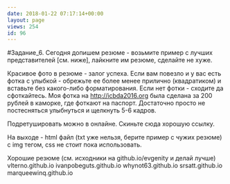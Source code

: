 ```yaml
---
date: 2018-01-22 07:17:14+00:00
layout: page
views: 254
id: 96
---
```


#Задание_6. Сегодня допишем резюме - возьмите пример с лучших представителей [см. ниже], лайкните им резюме, сделайте не хуже.

Красивое фото в резюме - залог успеха.  Если вам повезло и у вас есть фотка с улыбкой - обрежьте ее более менее прилично (квадратиком) и вставьте без какого-либо форматирования. Если нет фотки - сходите да сфоткайтесь. Моя фотка на http://icbda2016.org была сделана за 200 рублей в каморке, где фоткают на паспорт. Достаточно просто не постесняться улыбнуться и щелкнуть 5-6 кадров.

Подретушировать можно в онлайне. Скиньте сюда хорошую ссылку.

На выходе - html файл (txt уже нельзя, берите пример с чужих резюме) с img тегом, css не стоит пока использовать.

Хорошие резюме (см. исходники на github.io/evgenity и делай лучше)
vlterno.github.io
ivanpobeguts.github.io
whynot63.github.io
srsatt.github.io
marqueewinq.github.io


